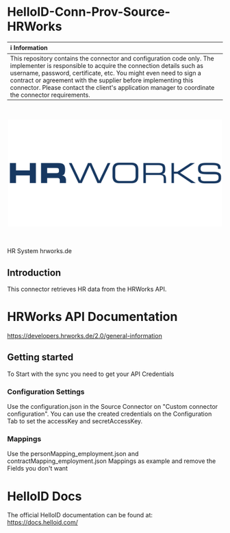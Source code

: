 # HelloID-Conn-Prov-Source-HRWorks

| :information_source: Information |
|:---------------------------|
| This repository contains the connector and configuration code only. The implementer is responsible to acquire the connection details such as username, password, certificate, etc. You might even need to sign a contract or agreement with the supplier before implementing this connector. Please contact the client's application manager to coordinate the connector requirements.       |
<br />
<p align="center">
  <img src="https://github.com/Tools4everBV/HelloID-Conn-Prov-Source-HRWorks/blob/main/Logo.png?raw=true" width="500" />
</p>
<br />

HR System hrworks.de

## Introduction

This connector retrieves HR data from the HRWorks API.

# HRWorks API Documentation
https://developers.hrworks.de/2.0/general-information

## Getting started
To Start with the sync you need to get your API Credentials

### Configuration Settings
Use the configuration.json in the Source Connector on "Custom connector configuration". You can use the created credentials on the Configuration Tab to set the accessKey and secretAccessKey.

### Mappings
Use the personMapping_employment.json and contractMapping_employment.json Mappings as example and remove the Fields you don't want

# HelloID Docs
The official HelloID documentation can be found at: https://docs.helloid.com/
